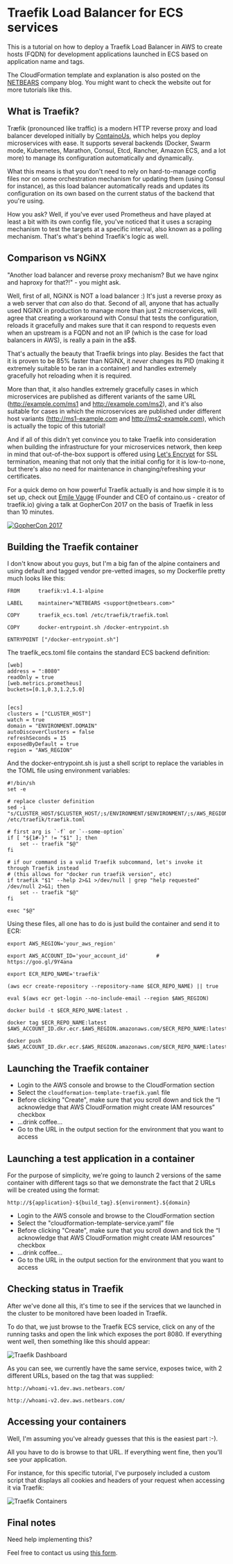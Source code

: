 # Traefik Load Balancer for ECS services

This is a tutorial on how to deploy a Traefik Load Balancer in AWS to create hosts (FQDN) for development applications launched in ECS based on application name and tags.

The CloudFormation template and explanation is also posted on the [NETBEARS](https://github.com/NETBEARS/traefik-cluster-ecs/) company blog. You might want to check the website out for more tutorials like this.

## What is Traefik?

Træfik (pronounced like traffic) is a modern HTTP reverse proxy and load balancer developed initially by [ContainoUs](https://containo.us/), which helps you deploy microservices with ease. It supports several backends (Docker, Swarm mode, Kubernetes, Marathon, Consul, Etcd, Rancher, Amazon ECS, and a lot more) to manage its configuration automatically and dynamically.

What this means is that you don't need to rely on hard-to-manage config files nor on some orchestration mechanism for updating them (using Consul for instance), as this load balancer automatically reads and updates its configuration on its own based on the current status of the backend that you're using.

How you ask? Well, if you've ever used Prometheus and have played at least a bit with its own config file, you've noticed that it uses a scraping mechanism to test the targets at a specific interval, also known as a polling mechanism. That's what's behind Traefik's logic as well.

## Comparison vs NGiNX

"Another load balancer and reverse proxy mechanism? But we have nginx and haproxy for that?!" - you might ask.

Well, first of all, NGiNX is NOT a load balancer :) It's just a reverse proxy as a web server that *can* also do that. Second of all, anyone that has actually used NGiNX in production to manage more than just 2 microservices, will agree that creating a workaround with Consul that tests the configuration, reloads it gracefully and makes sure that it can respond to requests even when an upstream is a FQDN and not an IP (which is the case for load balancers in AWS), is really a pain in the a$$.

That's actually the beauty that Traefik brings into play. Besides the fact that it is proven to be 85% faster than NGiNX, it *never* changes its PID (making it extremely suitable to be ran in a container) and handles extremely gracefully hot reloading when it is required.

More than that, it also handles extremely gracefully cases in which microservices are published as different variants of the same URL (http://example.com/ms1 and http://example.com/ms2), and it's also suitable for cases in which the microservices are published under different host variants (http://ms1-example.com and http://ms2-example.com), which is actually the topic of this tutorial!

And if all of this didn't yet convince you to take Traefik into consideration when building the infrastructure for your microservices network, then keep in mind that out-of-the-box support is offered using [Let's Encrypt](https://letsencrypt.org/) for SSL termination, meaning that not only that the initial config for it is low-to-none, but there's also no need for maintenance in changing/refreshing your certificates.

For a quick demo on how powerful Traefik actually is and how simple it is to set up, check out [Emile Vauge](https://www.linkedin.com/in/emilevauge/) (Founder and CEO of containo.us - creator of traefik.io) giving a talk at GopherCon 2017 on the basis of Traefik in less than 10 minutes.

[![GopherCon 2017](https://img.youtube.com/vi/RgudiksfL-k/0.jpg)](https://www.youtube.com/watch?v=RgudiksfL-k)

## Building the Traefik container

I don't know about you guys, but I'm a big fan of the alpine containers and using default and tagged vendor pre-vetted images, so my Dockerfile pretty much looks like this:

```
FROM      traefik:v1.4.1-alpine

LABEL     maintainer="NETBEARS <support@netbears.com>"

COPY      traefik_ecs.toml /etc/traefik/traefik.toml

COPY      docker-entrypoint.sh /docker-entrypoint.sh

ENTRYPOINT ["/docker-entrypoint.sh"]
```

The traefik_ecs.toml file contains the standard ECS backend definition:

```
[web]
address = ":8080"
readOnly = true
[web.metrics.prometheus]
buckets=[0.1,0.3,1.2,5.0]


[ecs]
clusters = ["CLUSTER_HOST"]
watch = true
domain = "ENVIRONMENT.DOMAIN"
autoDiscoverClusters = false
refreshSeconds = 15
exposedByDefault = true
region = "AWS_REGION"
```

And the docker-entrypoint.sh is just a shell script to replace the variables in the TOML file using environment variables:

```
#!/bin/sh
set -e

# replace cluster definition
sed -i "s/CLUSTER_HOST/$CLUSTER_HOST/;s/ENVIRONMENT/$ENVIRONMENT/;s/AWS_REGION/$AWS_REGION/;s/DOMAIN/$DOMAIN/" /etc/traefik/traefik.toml

# first arg is `-f` or `--some-option`
if [ "${1#-}" != "$1" ]; then
    set -- traefik "$@"
fi

# if our command is a valid Traefik subcommand, let's invoke it through Traefik instead
# (this allows for "docker run traefik version", etc)
if traefik "$1" --help 2>&1 >/dev/null | grep "help requested" /dev/null 2>&1; then
    set -- traefik "$@"
fi

exec "$@"
```

Using these files, all one has to do is just build the container and send it to ECR:

```
export AWS_REGION='your_aws_region'

export AWS_ACCOUNT_ID='your_account_id'         # https://goo.gl/9Y4ana

export ECR_REPO_NAME='traefik'

(aws ecr create-repository --repository-name $ECR_REPO_NAME) || true

eval $(aws ecr get-login --no-include-email --region $AWS_REGION)

docker build -t $ECR_REPO_NAME:latest .

docker tag $ECR_REPO_NAME:latest $AWS_ACCOUNT_ID.dkr.ecr.$AWS_REGION.amazonaws.com/$ECR_REPO_NAME:latest

docker push $AWS_ACCOUNT_ID.dkr.ecr.$AWS_REGION.amazonaws.com/$ECR_REPO_NAME:latest
```
          
## Launching the Traefik container

* Login to the AWS console and browse to the CloudFormation section
* Select the `cloudformation-template-traefik.yaml` file
* Before clicking "Create", make sure that you scroll down and tick the “I acknowledge that AWS CloudFormation might create IAM resources” checkbox
* ...drink coffee...
* Go to the URL in the output section for the environment that you want to access

## Launching a test application in a container

For the purpose of simplicity, we're going to launch 2 versions of the same container with different tags so that we demonstrate the fact that 2 URLs will be created using the format:

```
http://${application}-${build_tag}.${environment}.${domain}
```

* Login to the AWS console and browse to the CloudFormation section
* Select the "cloudformation-template-service.yaml” file
* Before clicking "Create", make sure that you scroll down and tick the “I acknowledge that AWS CloudFormation might create IAM resources” checkbox
* ...drink coffee...
* Go to the URL in the output section for the environment that you want to access

## Checking status in Traefik

After we've done all this, it's time to see if the services that we launched in the cluster to be monitored have been loaded in Traefik.

To do that, we just browse to the Traefik ECS service, click on any of the running tasks and open the link which exposes the port 8080. If everything went well, then something like this should appear:

![Traefik Dashboard](https://netbears.com/assets/img/articles/traefik-cluster-ecs/traefik-dashboard.png "Traefik Dashboard")

As you can see, we currently have the same service, exposes twice, with 2 different URLs, based on the tag that was supplied:

```
http://whoami-v1.dev.aws.netbears.com/

http://whoami-v2.dev.aws.netbears.com/
```

## Accessing your containers

Well, I'm assuming you've already guesses that this is the easiest part :-).

All you have to do is browse to that URL. If everything went fine, then you'll see your application.

For instance, for this specific tutorial, I've purposely included a custom script that displays all cookies and headers of your request when accessing it via Traefik:

![Traefik Containers](https://netbears.com//assets/img/articles/traefik-cluster-ecs/traefik-result.png "Traefik Containers") 

## Final notes
Need help implementing this?

Feel free to contact us using [this form](https://netbears.com/#contact-form).
